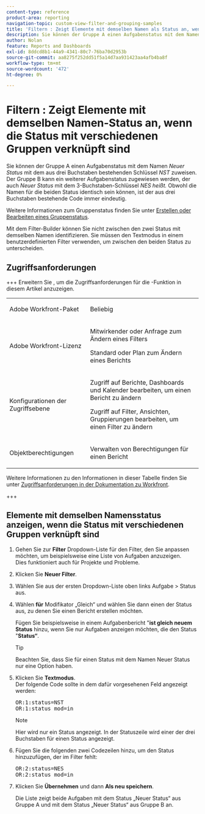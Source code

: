 ```yaml
---
content-type: reference
product-area: reporting
navigation-topic: custom-view-filter-and-grouping-samples
title: 'Filtern : Zeigt Elemente mit demselben Namen als Status an, wenn die Status mit verschiedenen Gruppen verknüpft sind'
description: Sie können der Gruppe A einen Aufgabenstatus mit dem Namen Neuer Status mit dem aus drei Buchstaben bestehenden Schlüssel NST zuweisen. Der Gruppe B kann ein weiterer Aufgabenstatus zugewiesen werden, der ebenfalls mit dem 3-Buchstaben-Schlüssel NES als Neuer Status bezeichnet wird. Obwohl die Namen für die beiden Status identisch sein können, ist der aus drei Buchstaben bestehende Code immer eindeutig. Weitere Informationen zum Gruppenstatus finden Sie unter Erstellen oder Bearbeiten eines Gruppenstatus.
author: Nolan
feature: Reports and Dashboards
exl-id: 8ddcd8b1-44a9-4341-80c7-76ba70d2953b
source-git-commit: aa8275f252dd51f5a14d7aa931423aa4afb4ba8f
workflow-type: tm+mt
source-wordcount: '472'
ht-degree: 0%

---
```


# Filtern : Zeigt Elemente mit demselben Namen-Status an, wenn die Status mit verschiedenen Gruppen verknüpft sind

<!--Audited: 10/2024-->

Sie können der Gruppe A einen Aufgabenstatus mit dem Namen *Neuer Status* mit dem aus drei Buchstaben bestehenden Schlüssel *NST* zuweisen. Der Gruppe B kann ein weiterer Aufgabenstatus zugewiesen werden, der auch *Neuer Status* mit dem 3-Buchstaben-Schlüssel *NES heißt.* Obwohl die Namen für die beiden Status identisch sein können, ist der aus drei Buchstaben bestehende Code immer eindeutig.

Weitere Informationen zum Gruppenstatus finden Sie unter [Erstellen oder Bearbeiten eines Gruppenstatus](../../../administration-and-setup/manage-groups/manage-group-statuses/create-or-edit-a-group-status.md).

Mit dem Filter-Builder können Sie nicht zwischen den zwei Status mit demselben Namen identifizieren. Sie müssen den Textmodus in einem benutzerdefinierten Filter verwenden, um zwischen den beiden Status zu unterscheiden.

## Zugriffsanforderungen

+++ Erweitern Sie , um die Zugriffsanforderungen für die -Funktion in diesem Artikel anzuzeigen. 

<table style="table-layout:auto"> 
 <col> 
 <col> 
 <tbody> 
  <tr> 
   <td role="rowheader">Adobe Workfront-Paket</td> 
   <td> <p>Beliebig</p> </td> 
  </tr> 
  <tr> 
   <td role="rowheader">Adobe Workfront-Lizenz</td> 
   <td> 
   <p>Mitwirkender oder Anfrage zum Ändern eines Filters </p>
   <p>Standard oder Plan zum Ändern eines Berichts</p>
  </tr> 
  <tr> 
   <td role="rowheader">Konfigurationen der Zugriffsebene</td> 
   <td> <p>Zugriff auf Berichte, Dashboards und Kalender bearbeiten, um einen Bericht zu ändern</p> <p>Zugriff auf Filter, Ansichten, Gruppierungen bearbeiten, um einen Filter zu ändern</p> </td> 
  </tr> 
  <tr> 
   <td role="rowheader">Objektberechtigungen</td> 
   <td> <p>Verwalten von Berechtigungen für einen Bericht</p>  </td> 
  </tr> 
 </tbody> 
</table>

Weitere Informationen zu den Informationen in dieser Tabelle finden Sie unter [Zugriffsanforderungen in der Dokumentation zu Workfront](/help/quicksilver/administration-and-setup/add-users/access-levels-and-object-permissions/access-level-requirements-in-documentation.md).

+++

## Elemente mit demselben Namensstatus anzeigen, wenn die Status mit verschiedenen Gruppen verknüpft sind

1. Gehen Sie zur **Filter** Dropdown-Liste für den Filter, den Sie anpassen möchten, um beispielsweise eine Liste von Aufgaben anzuzeigen.\
   Dies funktioniert auch für Projekte und Probleme.
1. Klicken Sie **Neuer Filter**.
1. Wählen Sie aus der ersten Dropdown-Liste oben links Aufgabe > Status aus.
1. Wählen **für** Modifikator „Gleich“ und wählen Sie dann einen der Status aus, zu denen Sie einen Bericht erstellen möchten.

   Fügen Sie beispielsweise in einem Aufgabenbericht &quot;**ist gleich neuem Status** hinzu, wenn Sie nur Aufgaben anzeigen möchten, die den Status &quot;**Status“**.

   >[!TIP]
   >
   >Beachten Sie, dass Sie für einen Status mit dem Namen Neuer Status nur eine Option haben.

1. Klicken Sie **Textmodus**.\
   Der folgende Code sollte in dem dafür vorgesehenen Feld angezeigt werden:

   <pre>OR:1:status=NST<br>OR:1:status_mod=in </pre>

   >[!NOTE]
   >
   >Hier wird nur ein Status angezeigt. In der Statuszeile wird einer der drei Buchstaben für einen Status angezeigt.

1. Fügen Sie die folgenden zwei Codezeilen hinzu, um den Status hinzuzufügen, der im Filter fehlt:

   <pre>OR:2:status=NES<br>OR:2:status_mod=in</pre>

1. Klicken Sie **Übernehmen** und dann **Als neu speichern**.

   Die Liste zeigt beide Aufgaben mit dem Status „Neuer Status“ aus Gruppe A und mit dem Status „Neuer Status“ aus Gruppe B an.
